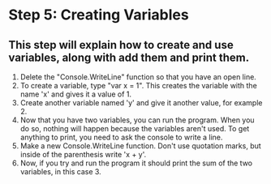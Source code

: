 # Step 5: Creating Variables

## This step will explain how to create and use variables, along with add them and print them.

1. Delete the "Console.WriteLine" function so that you have an open line.
2. To create a variable, type "var x = 1". This creates the variable with the name 'x' and gives it a value of 1.
3. Create another variable named 'y' and give it another value, for example 2.
4. Now that you have two variables, you can run the program. When you do so, nothing will happen because the variables aren't used. To get anything to print, you need to ask the console to write a line.
5. Make a new Console.WriteLine function. Don't use quotation marks, but inside of the parenthesis write 'x + y'.
6. Now, if you try and run the program it should print the sum of the two variables, in this case 3.
